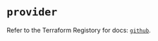 # `provider`

Refer to the Terraform Registory for docs: [`github`](https://registry.terraform.io/providers/integrations/github/5.37.0/docs).
